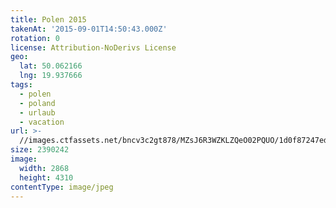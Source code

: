 ```yaml
---
title: Polen 2015
takenAt: '2015-09-01T14:50:43.000Z'
rotation: 0
license: Attribution-NoDerivs License
geo:
  lat: 50.062166
  lng: 19.937666
tags:
  - polen
  - poland
  - urlaub
  - vacation
url: >-
  //images.ctfassets.net/bncv3c2gt878/MZsJ6R3WZKLZQeO02PQUO/1d0f87247edcd75894689cfed0635006/polen-2015_25862481651_o
size: 2390242
image:
  width: 2868
  height: 4310
contentType: image/jpeg
---
```


